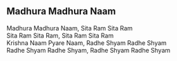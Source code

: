 ## Madhura Madhura Naam


Madhura Madhura Naam, Sita Ram Sita Ram  
Sita Ram Sita Ram, Sita Ram Sita Ram  
Krishna Naam Pyare Naam, Radhe Shyam Radhe Shyam  
Radhe Shyam Radhe Shyam, Radhe Shyam Radhe Shyam

